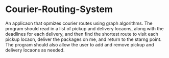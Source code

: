 # Courier-Routing-System
An applicaon that opmizes courier routes using graph algorithms. The program
should read in a list of pickup and delivery locaons, along with the deadlines for
each delivery, and then find the shortest route to visit each pickup locaon, deliver
the packages on me, and return to the starng point. The program should also
allow the user to add and remove pickup and delivery locaons as needed.
